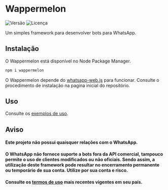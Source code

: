 # Wappermelon

![Versão](https://img.shields.io/npm/v/wappermelon?style=flat-square)
![Licença](https://img.shields.io/github/license/wictornogueira/wappermelon?style=flat-square)

Um simples framework para desenvolver bots para WhatsApp.

## Instalação

O Wappermelon está disponível no Node Package Manager.

```bash
npm i wappermelon
```

O Wappermelon depende do [whatsapp-web.js](https://github.com/pedroslopez/whatsapp-web.js/) para funcionar. Consulte o procedimento de instalação na pagina inicial do repositório.

## Uso

Consulte os [exemplos de uso](https://github.com/wictornogueira/wappermelon/tree/main/examples).

## Aviso

#### Este projeto **não** possui quaisquer relações com o WhatsApp.
#### O WhatsApp não fornece suporte a bots fora da API comercial, tampouco permite o uso de clientes modificados ou não oficiais. Sendo assim, a utilização deste framework **pode** resultar no encerramento permanente ou temporário de sua conta. Utilize por sua conta e risco. 
#### Consulte os [termos de uso](https://www.whatsapp.com/legal/) mais recentes vigentes em seu país.
